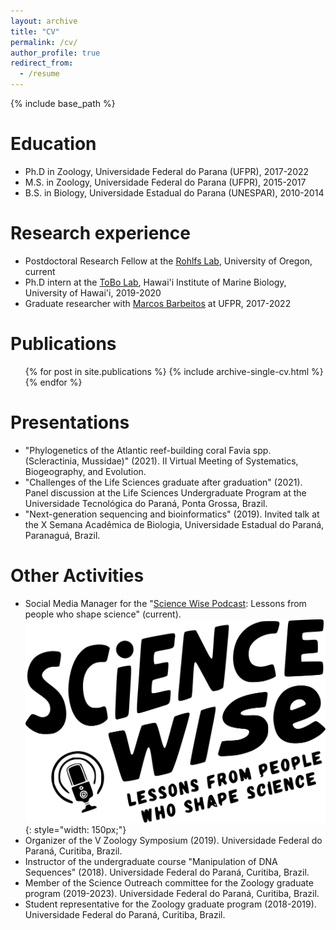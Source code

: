 ```yaml
---
layout: archive
title: "CV"
permalink: /cv/
author_profile: true
redirect_from:
  - /resume
---
```


{% include base_path %}

Education
======
- Ph.D in Zoology, Universidade Federal do Parana (UFPR), 2017-2022
- M.S. in Zoology, Universidade Federal do Parana (UFPR), 2015-2017
- B.S. in Biology, Universidade Estadual do Parana (UNESPAR), 2010-2014

Research experience
======
- Postdoctoral Research Fellow at the [Rohlfs Lab](https://rohlfslab.weebly.com/), University of Oregon, current
- Ph.D intern at the [ToBo Lab](https://tobolab.org/), Hawai'i Institute of Marine Biology, University of Hawai'i, 2019-2020
- Graduate researcher with [Marcos Barbeitos](https://scholar.google.com/citations?user=Pxo5pnYAAAAJ&hl=en) at UFPR, 2017-2022

Publications
======
 <ul>{% for post in site.publications %}
    {% include archive-single-cv.html %}
  {% endfor %}</ul>
  
Presentations
======
- "Phylogenetics of the Atlantic reef-building coral Favia spp. (Scleractinia, Mussidae)" (2021). II Virtual Meeting of Systematics, Biogeography, and Evolution.
- "Challenges of the Life Sciences graduate after graduation" (2021). Panel discussion at the Life Sciences Undergraduate Program at the Universidade Tecnológica do Paraná, Ponta Grossa, Brazil.
- "Next-generation sequencing and bioinformatics" (2019). Invited talk at the X Semana Acadêmica de Biologia, Universidade Estadual do Paraná, Paranaguá, Brazil.

Other Activities
======
- Social Media Manager for the "[Science Wise Podcast](https://www.sciencewisepodcast.org/): Lessons from people who shape science" (current).
![sciencewise](https://raw.githubusercontent.com/caroladam/caroladam.github.io/master/_pages/images/science_wise.png){: style="width: 150px;"}
- Organizer of the V Zoology Symposium (2019). Universidade Federal do Paraná, Curitiba, Brazil.
- Instructor of the undergraduate course "Manipulation of DNA Sequences" (2018). Universidade Federal do Paraná, Curitiba, Brazil.
- Member of the Science Outreach committee for the Zoology graduate program (2019-2023). Universidade Federal do Paraná, Curitiba, Brazil.
- Student representative for the Zoology graduate program (2018-2019). Universidade Federal do Paraná, Curitiba, Brazil.
